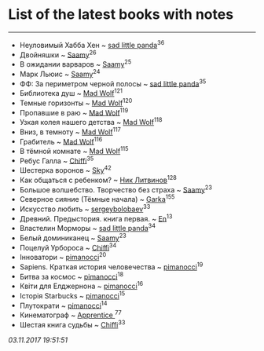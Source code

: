 # List of the latest books with notes
---

* Неуловимый Хабба Хен ~ [sad little panda](users/188/1882525281990290-facebook)<sup>36</sup>
* Двойняшки ~ [Saamy](users/115/115226508-vkontakte)<sup>26</sup>
* В ожидании варваров ~ [Saamy](users/115/115226508-vkontakte)<sup>25</sup>
* Марк Льюис ~ [Saamy](users/115/115226508-vkontakte)<sup>24</sup>
* ФФ: За периметром черной полосы ~ [sad little panda](users/188/1882525281990290-facebook)<sup>35</sup>
* Библиотека душ ~ [Mad Wolf](users/947/94738840-vkontakte)<sup>121</sup>
* Темные горизонты ~ [Mad Wolf](users/947/94738840-vkontakte)<sup>120</sup>
* Пропавшие в раю ~ [Mad Wolf](users/947/94738840-vkontakte)<sup>119</sup>
* Узкая колея нашего детства ~ [Mad Wolf](users/947/94738840-vkontakte)<sup>118</sup>
* Вниз, в темноту ~ [Mad Wolf](users/947/94738840-vkontakte)<sup>117</sup>
* Грабитель ~ [Mad Wolf](users/947/94738840-vkontakte)<sup>116</sup>
* В тёмной комнате ~ [Mad Wolf](users/947/94738840-vkontakte)<sup>115</sup>
* Ребус Галла ~ [Chiffi](users/105/105831994080785626680-google)<sup>35</sup>
* Шестерка воронов ~ [Sky](users/118/118049897850017649660-google)<sup>42</sup>
* Как общаться с ребенком? ~ [Ник Литвинов](users/241/241974816-vkontakte)<sup>128</sup>
* Большое волшебство. Творчество без страха ~ [Saamy](users/115/115226508-vkontakte)<sup>23</sup>
* Северное сияние (Тёмные начала) ~ [Garka](users/115/115753719718250012620-google)<sup>155</sup>
* Искусство любить ~ [sergeybolobaev](users/379/37918255-vkontakte)<sup>33</sup>
* Древний. Предыстория. книга первая. ~ [En](users/333/333646551-vkontakte)<sup>13</sup>
* Властелин Морморы ~ [sad little panda](users/188/1882525281990290-facebook)<sup>34</sup>
* Белый доминиканец ~ [Saamy](users/115/115226508-vkontakte)<sup>23</sup>
* Поцелуй Урбороса ~ [Chiffi](users/105/105831994080785626680-google)<sup>34</sup>
* Інноватори ~ [pimanocci](users/117/117124011531379579265-google)<sup>20</sup>
* Sapiens. Краткая история человечества ~ [pimanocci](users/117/117124011531379579265-google)<sup>19</sup>
* Битва за космос ~ [pimanocci](users/117/117124011531379579265-google)<sup>18</sup>
* Квіти для Елджернона ~ [pimanocci](users/117/117124011531379579265-google)<sup>16</sup>
* Історія Starbucks ~ [pimanocci](users/117/117124011531379579265-google)<sup>15</sup>
* Плутократи ~ [pimanocci](users/117/117124011531379579265-google)<sup>14</sup>
* Кинематограф ~ [Apprentice ](users/528/52821952-vkontakte)<sup>77</sup>
* Шестая книга судьбы ~ [Chiffi](users/105/105831994080785626680-google)<sup>33</sup>


_03.11.2017 19:51:51_
